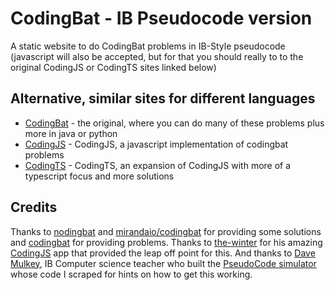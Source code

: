 # CodingBat - IB Pseudocode version

A static website to do CodingBat problems in IB-Style pseudocode (javascript will also be accepted, but for that you should really to to the original CodingJS or CodingTS sites linked below)

## Alternative, similar sites for different languages

- [CodingBat](https://codingbat.com) - the original, where you can do many of these problems plus more in java or python
- [CodingJS](https://github.com/the-winter/CodingJS) - CodingJS, a javascript implementation of codingbat problems 
- [CodingTS](https://github.com/graded-cs-resources/CodingTS) - CodingTS, an expansion of CodingJS with more of a typescript focus and more solutions

## Credits

Thanks to [nodingbat](https://github.com/omariio/nodingbat) and [mirandaio/codingbat](https://github.com/mirandaio/codingbat) for providing some solutions and [codingbat](codingbat.com) for providing problems. Thanks to  [the-winter](https://github.com/the-winter) for his amazing [CodingJS](https://github.com/the-winter) app that provided the leap off point for this. And thanks to [Dave Mulkey](http://ibcomp.fis.edu/), IB Computer science teacher who built the [PseudoCode simulator](http://ibcomp.fis.edu/pseudocode/pcode.html) whose code I scraped for hints on how to get this working.

